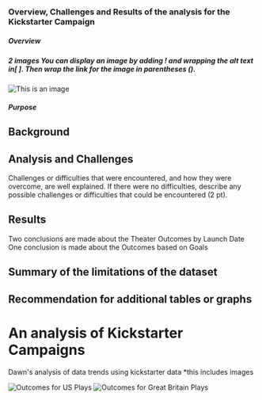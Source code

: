 ### Overview, Challenges and Results of the analysis for the Kickstarter Campaign 
##### Overview
##### 2 images You can display an image by adding ! and wrapping the alt text in[ ]. Then wrap the link for the image in parentheses ().
![This is an image](https://myoctocat.com/assets/images/base-octocat.svg)

##### Purpose
## Background
## Analysis and Challenges
Challenges or difficulties that were encountered, and how they were overcome, are well explained. If there were no difficulties, describe any possible challenges or difficulties that could be encountered (2 pt).
## Results
Two conclusions are made about the Theater Outcomes by Launch Date 
One conclusion is made about the Outcomes based on Goals 
## Summary of the limitations of the dataset
## Recommendation for additional tables or graphs 




# An analysis of Kickstarter Campaigns
Dawn's analysis of data trends using kickstarter data
*this includes images

![Outcomes for US Plays](https://user-images.githubusercontent.com/96275527/147579267-8d67f51e-f069-4430-ba68-c10d10836883.png)
![Outcomes for Great Britain Plays](https://user-images.githubusercontent.com/96275527/147579277-5f76dd85-af57-47ce-a047-44e3205d3805.png)
